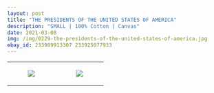 ```yaml
---
layout: post
title: "THE PRESIDENTS OF THE UNITED STATES OF AMERICA"
description: "SMALL | 100% Cotton | Canvas"
date: 2021-03-08
img: /img/0229-the-presidents-of-the-united-states-of-america.jpg
ebay_id: 233989913307 233925077933
---
```




<table style="width:100%;"><tr><td style="vertical-align:top;">
      <figure class="tmblr-full" data-orig-height="2048" data-orig-width="1365" data-orig-src="https://concertshirts.netlify.app/shirts/0229/0229-01.jpg"><img src="https://64.media.tumblr.com/4bbf4308d0cc9dc925d4b0ec298ea0d2/f4a14acf4d4bf2d0-0e/s540x810/ca904b9a5a62e0ec8b45f05012875f5e24e180a4.jpg" data-orig-height="2048" data-orig-width="1365" data-orig-src="https://concertshirts.netlify.app/shirts/0229/0229-01.jpg"/></figure></td>
    <td style="vertical-align:top;">
      <figure class="tmblr-full" data-orig-height="2048" data-orig-width="1365" data-orig-src="https://concertshirts.netlify.app/shirts/0229/0229-02.jpg"><img src="https://64.media.tumblr.com/eb5917731c31fc138a159387426c4478/f4a14acf4d4bf2d0-92/s540x810/68e163eddeba8b50dcb7c9e090ecdc768265648c.jpg" data-orig-height="2048" data-orig-width="1365" data-orig-src="https://concertshirts.netlify.app/shirts/0229/0229-02.jpg"/></figure></td>
  </tr></table>
